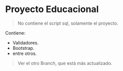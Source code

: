 # Proyecto Educacional
>No contiene el script sql, solamente el proyecto.

Contiene:
* Validadores.
* Bootstrap.
* entre otros.

>Ver el otro Branch, que está más actualizado.
